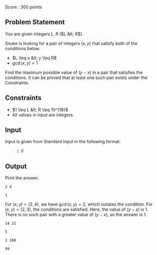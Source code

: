 Score : $300$ points

## Problem Statement

You are given integers $L,R$ ($L &lt; R$).

Snuke is looking for a pair of integers $(x,y)$ that satisfy both of the conditions below.

- $L \leq x &lt; y \leq R$
- $\gcd(x,y)=1$

Find the maximum possible value of $(y-x)$ in a pair that satisfies the conditions.
It can be proved that at least one such pair exists under the Constraints.

## Constraints

- $1 \leq L &lt; R \leq 10^{18}$
- All values in input are integers.

## Input

Input is given from Standard Input in the following format:

> $L$ $R$

## Output

Print the answer.

```input1
2 4
```

```output1
1
```

For $(x,y)=(2,4)$, we have $\gcd(x,y)=2$, which violates the condition.
For $(x,y)=(2,3)$, the conditions are satisfied. Here, the value of $(y-x)$ is $1$.
There is no such pair with a greater value of $(y-x)$, so the answer is $1$.

```input2
14 21
```

```output2
5
```

```input3
1 100
```

```output3
99
```